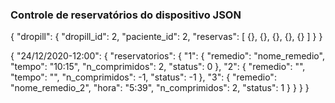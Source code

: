 ### Controle de reservatórios do dispositivo JSON

{
  "dropill": {
    "dropill_id": 2,
    "paciente_id": 2,
    "reservas": [
      {},
      {},
      {},
      {},
      {}
    ]
  }
}

{
  "24/12/2020-12:00": {
    "reservatorios": {
      "1": {
        "remedio": "nome_remedio",
        "tempo": "10:15",
        "n_comprimidos": 2,
        "status": 0
      },
      "2": {
        "remedio": "",
        "tempo": "",
        "n_comprimidos": -1,
        "status": -1
      },
      "3": {
        "remedio": "nome_remedio_2",
        "hora": "5:39",
        "n_comprimidos": 2,
        "status": 1
      }
    }
  } 
}